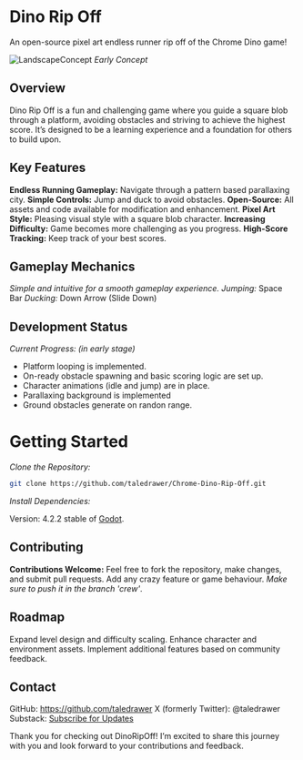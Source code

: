 # Dino Rip Off
An open-source pixel art endless runner rip off of the Chrome Dino game!

![LandscapeConcept](https://github.com/user-attachments/assets/e7fb400c-c0f0-46f3-b785-6fb0dfa9caf7)
*Early Concept*

## Overview
Dino Rip Off is a fun and challenging game where you guide a square blob through a platform, avoiding obstacles and striving to achieve the highest score. It’s designed to be a learning experience and a foundation for others to build upon.

## Key Features
**Endless Running Gameplay:** Navigate through a pattern based parallaxing city.
**Simple Controls:** Jump and duck to avoid obstacles.
**Open-Source:** All assets and code available for modification and enhancement.
**Pixel Art Style:** Pleasing visual style with a square blob character.
**Increasing Difficulty:** Game becomes more challenging as you progress.
**High-Score Tracking:** Keep track of your best scores.

## Gameplay Mechanics
*Simple and intuitive for a smooth gameplay experience.*
*Jumping:* Space Bar
*Ducking:* Down Arrow (Slide Down)

## Development Status
*Current Progress:*
*(in early stage)*
- Platform looping is implemented.
- On-ready obstacle spawning and basic scoring logic are set up.
- Character animations (idle and jump) are in place.
- Parallaxing background is implemented
- Ground obstacles generate on randon range.

# Getting Started
*Clone the Repository:*
```bash
git clone https://github.com/taledrawer/Chrome-Dino-Rip-Off.git
```
*Install Dependencies:*

Version: 4.2.2 stable of [Godot]([https://godotengine.org/](https://godotengine.org/download/archive/4.2.2-stable/)).

## Contributing
**Contributions Welcome:** Feel free to fork the repository, make changes, and submit pull requests. Add any crazy feature or game behaviour. *Make sure to push it in the branch 'crew'*.

## Roadmap
Expand level design and difficulty scaling.
Enhance character and environment assets.
Implement additional features based on community feedback.

## Contact
GitHub: https://github.com/taledrawer
X (formerly Twitter): @taledrawer
Substack: [Subscribe for Updates](https://taledrawer.substack.com)

Thank you for checking out DinoRipOff! I’m excited to share this journey with you and look forward to your contributions and feedback.
